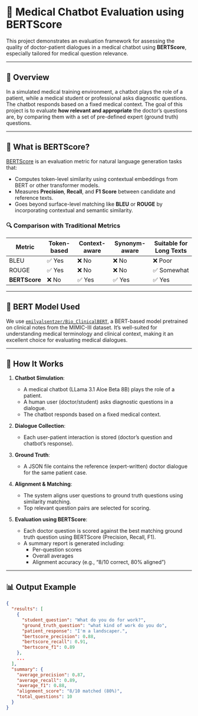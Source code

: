 # 🧠 Medical Chatbot Evaluation using BERTScore

This project demonstrates an evaluation framework for assessing the quality of doctor-patient dialogues in a medical chatbot using **BERTScore**, especially tailored for medical question relevance.

---

## 📌 Overview

In a simulated medical training environment, a chatbot plays the role of a patient, while a medical student or professional asks diagnostic questions. The chatbot responds based on a fixed medical context. The goal of this project is to evaluate **how relevant and appropriate** the doctor’s questions are, by comparing them with a set of pre-defined expert (ground truth) questions.

---

## 🧪 What is BERTScore?

[BERTScore](https://arxiv.org/abs/1904.09675) is an evaluation metric for natural language generation tasks that:

- Computes token-level similarity using contextual embeddings from BERT or other transformer models.
- Measures **Precision**, **Recall**, and **F1 Score** between candidate and reference texts.
- Goes beyond surface-level matching like **BLEU** or **ROUGE** by incorporating contextual and semantic similarity.

### 🔍 Comparison with Traditional Metrics

| Metric     | Token-based | Context-aware | Synonym-aware | Suitable for Long Texts |
|------------|-------------|---------------|----------------|--------------------------|
| BLEU       | ✅ Yes       | ❌ No          | ❌ No           | ❌ Poor                  |
| ROUGE      | ✅ Yes       | ❌ No          | ❌ No           | ✅ Somewhat              |
| **BERTScore** | ❌ No        | ✅ Yes         | ✅ Yes          | ✅ Yes                   |

---

## 🧬 BERT Model Used

We use [`emilyalsentzer/Bio_ClinicalBERT`](https://huggingface.co/emilyalsentzer/Bio_ClinicalBERT), a BERT-based model pretrained on clinical notes from the MIMIC-III dataset. It’s well-suited for understanding medical terminology and clinical context, making it an excellent choice for evaluating medical dialogues.

---

## 🤖 How It Works

1. **Chatbot Simulation**:
   - A medical chatbot (LLama 3.1 Aloe Beta 8B) plays the role of a patient.
   - A human user (doctor/student) asks diagnostic questions in a dialogue.
   - The chatbot responds based on a fixed medical context.

2. **Dialogue Collection**:
   - Each user-patient interaction is stored (doctor’s question and chatbot’s response).

3. **Ground Truth**:
   - A JSON file contains the reference (expert-written) doctor dialogue for the same patient case.

4. **Alignment & Matching**:
   - The system aligns user questions to ground truth questions using similarity matching.
   - Top relevant question pairs are selected for scoring.

5. **Evaluation using BERTScore**:
   - Each doctor question is scored against the best matching ground truth question using BERTScore (Precision, Recall, F1).
   - A summary report is generated including:
     - Per-question scores
     - Overall averages
     - Alignment accuracy (e.g., “8/10 correct, 80% aligned”)

---

## 📊 Output Example

```json
{
  "results": [
    {
      "student_question": "What do you do for work?",
      "ground_truth_question": "what kind of work do you do",
      "patient_response": "I'm a landscaper.",
      "bertscore_precision": 0.88,
      "bertscore_recall": 0.91,
      "bertscore_f1": 0.89
    },
    ...
  ],
  "summary": {
    "average_precision": 0.87,
    "average_recall": 0.89,
    "average_f1": 0.88,
    "alignment_score": "8/10 matched (80%)",
    "total_questions": 10
  }
}
